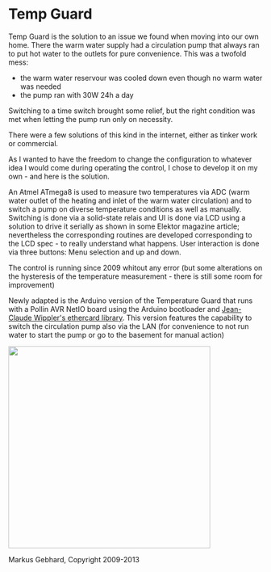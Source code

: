 # Temp Guard
Temp Guard is the solution to an issue we found when moving into our own home.
There the warm water supply had a circulation pump that always ran to put hot
water to the outlets for pure convenience. This was a twofold mess:
  
* the warm water reservour was cooled down even though no warm water was needed
* the pump ran with 30W 24h a day

Switching to a time switch brought some relief, but the right condition was met
when letting the pump run only on necessity.

There were a few solutions of this kind in the internet, either as tinker work or
commercial.

As I wanted to have the freedom to change the configuration to whatever idea I would
come during operating the control, I chose to develop it on my own - and here is the
solution.

An Atmel ATmega8 is used to measure two temperatures via ADC (warm water outlet of the  heating and inlet of the warm water circulation) and to switch a pump on diverse temperature conditions as well as manually.
Switching is done via a solid-state relais and UI is done via LCD using a solution to drive it serially as shown in some Elektor magazine article; nevertheless the
corresponding routines are developed corresponding to the LCD spec - to
really understand what happens. User interaction is done via three buttons: Menu selection
and up and down.

The control is running since 2009 whitout any error (but some alterations on the
hysteresis of the temperature measurement - there is still some room for improvement)

Newly adapted is the Arduino version of the Temperature Guard that runs with a Pollin
AVR NetIO board using the Arduino bootloader and [Jean-Claude Wippler's ethercard library](http://github.com/jcw/ethercard).
This version features the capability to switch the circulation pump also via the LAN (for convenience to not run water to start the pump or go to the basement for manual action)

<img src="TempGuard_Webdisplay.jpg" width=400px>

Markus Gebhard, Copyright 2009-2013
